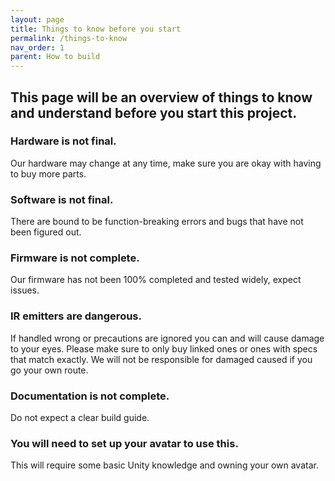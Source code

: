 ```yaml
---
layout: page
title: Things to know before you start
permalink: /things-to-know
nav_order: 1
parent: How to build
---
```


## This page will be an overview of things to know and understand before you start this project.

### Hardware is not final.
Our hardware may change at any time, make sure you are okay with having to buy more parts.

### Software is not final. 
There are bound to be function-breaking errors and bugs that have not been figured out.

### Firmware is not complete.
Our firmware has not been 100% completed and tested widely, expect issues.

### IR emitters are dangerous.
If handled wrong or precautions are ignored you can and will cause damage to your eyes. Please make sure to only buy linked ones or ones with specs that match exactly. We will not be responsible for damaged caused if you go your own route.

### Documentation is not complete.
Do not expect a clear build guide.

### You will need to set up your avatar to use this.
This will require some basic Unity knowledge and owning your own avatar.

